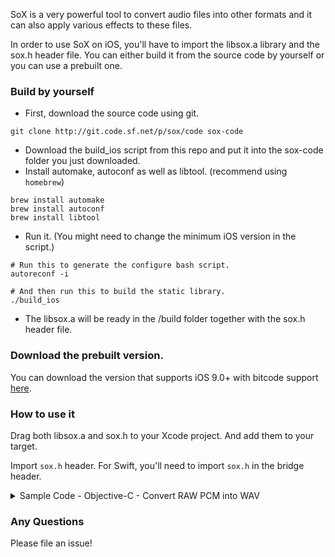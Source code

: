 SoX is a very powerful tool to convert audio files into other formats and it can also apply
various effects to these files.

In order to use SoX on iOS, you'll have to import the libsox.a library and the sox.h header file.
You can either build it from the source code by yourself or you can use a prebuilt one.

### Build by yourself

+ First, download the source code using git.
```
git clone http://git.code.sf.net/p/sox/code sox-code
```
+ Download the build_ios script from this repo and put it into the sox-code folder you just downloaded.
+ Install automake, autoconf as well as libtool. (recommend using `homebrew`)
```
brew install automake
brew install autoconf
brew install libtool
```
+ Run it. (You might need to change the minimum iOS version in the script.)
```
# Run this to generate the configure bash script.
autoreconf -i

# And then run this to build the static library.
./build_ios
```
+ The libsox.a will be ready in the /build folder together with the sox.h header file.

### Download the prebuilt version.

You can download the version that supports iOS 9.0+ with bitcode support [here](https://drive.google.com/open?id=0B2ZE77-A2FLGX2pBTElJRjA3elE).

### How to use it

Drag both libsox.a and sox.h to your Xcode project. And add them to your target.

Import `sox.h` header. For Swift, you'll need to import `sox.h` in the bridge header.

<details>
<summary>Sample Code - Objective-C - Convert RAW PCM into WAV</summary>


```objective-c
BOOL rawPCMReencode(NSURL *srcURL, NSURL *dstURL) {
  @try {
      sox_format_t *in, *out; /* input and output files */
      sox_effects_chain_t * chain;
      sox_effect_t * e;
      char *args[10];

      // Since the input pcm file is actually raw data, we need to
      // provide the input encoding. Here we assume it's 32 bit floating number PCM
      sox_encodinginfo_t inputEncoding = {
          SOX_ENCODING_FLOAT, // Data type, here we say it's float
          32,                 // Number of bits per data point. Should be 32 in our case.
          0,
          sox_option_default,
          sox_option_default,
          sox_option_default,
          sox_false
      };

      // The output file should have the same encoding as the input.
      sox_encodinginfo_t outputEncoding = inputEncoding;

      sox_signalinfo_t inputSignal = {
          44100, // Sample rate, in our case 44100Hz.
          2,     // Channel number, in our case 2 channels.
          0,     // Precision, bit per sample.
          0,     // Sample number in the file.
          NULL
      };

      // Again, the output signal should be the same as input one.
      sox_signalinfo_t outputSignal = inputSignal;

      /* All libSoX applications must start by initialising the SoX library */
      assert(sox_init() == SOX_SUCCESS);

      /* Open the input file (with default parameters), the file type is raw in our case */
      assert(in = sox_open_read(srcURL.fileSystemRepresentation, &inputSignal, &inputEncoding, "raw"));

      /* Open the output file; Now we can specify that the file is in wav format */
      assert(out = sox_open_write(dstURL.fileSystemRepresentation, &outputSignal, &outputEncoding, "wav", NULL, NULL));

      /* Create an effects chain; some effects need to know about the input
       * or output file encoding so we provide that information here */
      chain = sox_create_effects_chain(&in->encoding, &out->encoding);

      /* The first effect in the effect chain must be something that can source
       * samples; in this case, we use the built-in handler that inputs
       * data from an audio file */
      e = sox_create_effect(sox_find_effect("input"));
      args[0] = (char *)in, assert(sox_effect_options(e, 1, args) == SOX_SUCCESS);
      /* This becomes the first `effect' in the chain */
      assert(sox_add_effect(chain, e, &in->signal, &in->signal) == SOX_SUCCESS);

      /* The last effect in the effect chain must be something that only consumes
       * samples; in this case, we use the built-in handler that outputs
       * data to an audio file */
      e = sox_create_effect(sox_find_effect("output"));
      args[0] = (char *)out, assert(sox_effect_options(e, 1, args) == SOX_SUCCESS);
      assert(sox_add_effect(chain, e, &out->signal, &out->signal) == SOX_SUCCESS);

      /* Flow samples through the effects processing chain until EOF is reached */
      sox_flow_effects(chain, NULL, NULL);

      /* All done; tidy up: */
      sox_delete_effects_chain(chain);
      sox_close(out);
      sox_close(in);
      sox_quit();
  } @catch (NSException *exception) {
      NSLog(@"Error when reencode PCM: %@", [exception description]);
      return NO;
  } @finally {
      NSLog(@"New PCM Generation done: %@", dstURL.path);
      return YES;
  }
}
```

</details>

### Any Questions

Please file an issue!
